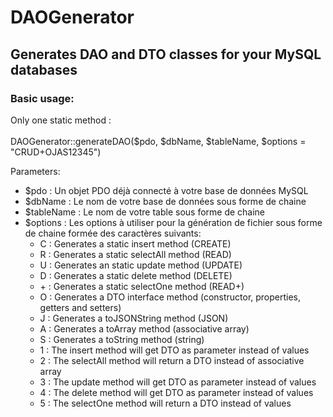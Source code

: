# DAOGenerator
## Generates DAO and DTO classes for your MySQL databases
### Basic usage:<br>
Only one static method :<br>
<br>
DAOGenerator::generateDAO($pdo, $dbName, $tableName, $options = "CRUD+OJAS12345")

Parameters: 
- $pdo : Un objet PDO déjà connecté à votre base de données MySQL
- $dbName : Le nom de votre base de données sous forme de chaine
- $tableName : Le nom de votre table sous forme de chaine
- $options : Les options à utiliser pour la génération de fichier sous forme de chaine formée des caractères suivants:<br>
    * C : Generates a static insert method (CREATE)
    * R : Generates a static selectAll method (READ)
    * U : Generates an static update method (UPDATE)
    * D : Generates a static delete method (DELETE)
    * \+ : Generates a static selectOne method (READ+)
    * O : Generates a DTO interface method (constructor, properties, getters and setters)
    * J : Generates a toJSONString method (JSON)
    * A : Generates a toArray method (associative array)
    * S : Generates a toString method (string)
    * 1 : The insert method will get DTO as parameter instead of values
    * 2 : The selectAll method will return a DTO instead of associative array
    * 3 : The update method will get DTO as parameter instead of values
    * 4 : The delete method will get DTO as parameter instead of values
    * 5 : The selectOne method will return a DTO instead of values